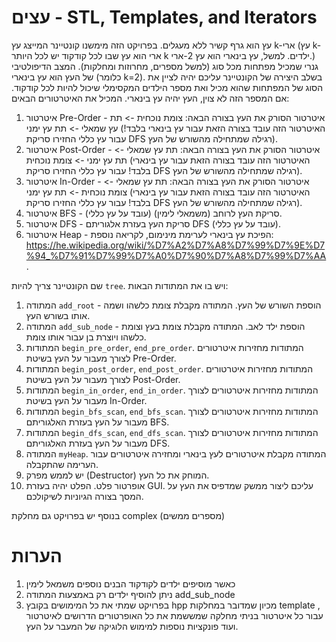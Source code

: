 # עצים - STL, Templates, and Iterators
עץ הוא גרף קשיר ללא מעגלים. 
בפרויקט הזה מימשנו קונטיינר המייצג עץ k-ארי (עץ k-ארי הוא עץ שבו לכל קודקוד יש לכל היותר k ילדים. למשל, עץ בינארי הוא עץ 2-ארי.) גנרי שמכיל מפתחות מכל סוג (למשל מספרים, מחרוזות ומחלקות). 
המצב הדיפולטיבי של העץ הוא עץ בינארי (כלומר k=2). בשלב היצירה של הקונטיינר עליכם יהיה לציין את הסוג של המפתחות שהוא מכיל ואת מספר הילדים המקסימלי שיכול להיות לכל קודקוד. אם המספר הזה לא צוין, העץ יהיה עץ בינארי.
 המכיל את האיטרטורים הבאים:
1. איטרטור Pre-Order - איטרטור הסורק את העץ בצורה הבאה: צומת נוכחית -> תת עץ שמאלי -> תת עץ ימני (האיטרטור הזה עובד בצורה הזאת עבור עץ בינארי בלבד! עבור עץ כללי החזירו סריקת DFS רגילה שמתחילה מהשורש של העץ).
2. איטרטור Post-Order - איטרטור הסורק את העץ בצורה הבאה: תת עץ שמאלי -> תת עץ ימני -> צומת נוכחית (האיטרטור הזה עובד בצורה הזאת עבור עץ בינארי בלבד! עבור עץ כללי החזירו סריקת DFS רגילה שמתחילה מהשורש של העץ).
3. איטרטור In-Order  - איטרטור הסורק את העץ בצורה הבאה: תת עץ שמאלי -> צומת נוכחית -> תת עץ ימני (האיטרטור הזה עובד בצורה הזאת עבור עץ בינארי בלבד! עבור עץ כללי החזירו סריקת DFS רגילה שמתחילה מהשורש של העץ).
5. איטרטור BFS - סריקת העץ לרוחב (משמאלי לימין) (עובד על עץ כללי).
6. איטרטור DFS - סריקת העץ בעזרת אלגוריתם DFS (עובד על עץ כללי).
7. איטרטור Heap - הפיכת עץ בינארי לערימת מינימום, לקריאה נוספת: https://he.wikipedia.org/wiki/%D7%A2%D7%A8%D7%99%D7%9E%D7%94_%D7%91%D7%99%D7%A0%D7%90%D7%A8%D7%99%D7%AA .

שם הקונטיינר צריך להיות `tree`. ויש בו את המתודות הבאות:
1. המתודה `add_root` - הוספת השורש של העץ. המתודה מקבלת צומת כלשהו ושמה אותו בשורש העץ.
2. המתודה `add_sub_node` - הוספת ילד לאב. המתודה מקבלת צומת בעץ וצומת כלשהו ויוצרת בן עבור אותו צומת.
3. המתודות `begin_pre_order`, `end_pre_order`. המתודות מחזירות איטרטורים לצורך מעבור על העץ בשיטת Pre-Order.
4. המתודות `begin_post_order`, `end_post_order`. המתודות מחזירות איטרטורים לצורך מעבור על העץ בשיטת Post-Order.
5. המתודות `begin_in_order`, `end_in_order`. המתודות מחזירות איטרטורים לצורך מעבור על העץ בשיטת In-Order.
6. המתודות `begin_bfs_scan`, `end_bfs_scan`. המתודות מחזירות איטרטורים לצורך מעבור על העץ בעזרת האלגוריתם BFS.
7. המתודות `begin_dfs_scan`, `end_dfs_scan`. המתודות מחזירות איטרטורים לצורך מעבור על העץ בעזרת האלגוריתם DFS.
8. המתודה `myHeap`. המתודה מקבלת איטרטורים לעץ בינארי ומחזירה איטרטורים עבור הערימה שהתקבלה.
9. יש לממש מפרק (Destructor) המוחק את כל העץ.
10. אופרטור פלט. הפלט יהיה בעזרת GUI. עליכם ליצור ממשק שמדפיס את העץ על המסך בצורה הגיוניות לשיקולכם.

בנוסף יש בפרויקט גם מחלקת complex (מספרים ממשים)

# הערות 
1. כאשר מוסיפים ילדים לקודקוד הבנים נוספים משמאל לימין
2. ניתן להוסיף ילדים רק באמצעות המתודה add_sub_node
3. בפרויקט שמתי את כל המימושים בקובץ hpp מכיון שמדובר במחלקות template , עבור כל איטרטור בניתי מחלקה שמששמת את כל האופרטורים הדרושים לאיטרטור ועוד פונקציות נוספות למימוש הלוגיקה של המעבר על העץ.


